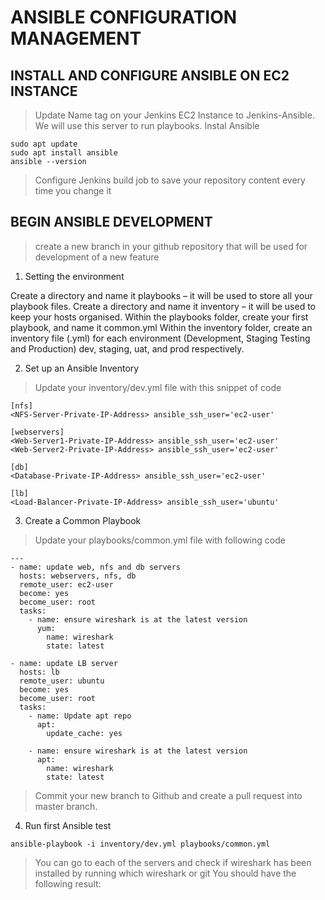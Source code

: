 # ANSIBLE CONFIGURATION MANAGEMENT
## INSTALL AND CONFIGURE ANSIBLE ON EC2 INSTANCE
> Update Name tag on your Jenkins EC2 Instance to Jenkins-Ansible. We will use this server to run playbooks.
> Instal Ansible
```
sudo apt update
sudo apt install ansible
ansible --version
```
> Configure Jenkins build job to save your repository content every time you change it
## BEGIN ANSIBLE DEVELOPMENT
> create a new branch in your github repository that will be used for development of a new feature

1. Setting the environment

Create a directory and name it playbooks – it will be used to store all your playbook files.
Create a directory and name it inventory – it will be used to keep your hosts organised.
Within the playbooks folder, create your first playbook, and name it common.yml
Within the inventory folder, create an inventory file (.yml) for each environment (Development, Staging Testing and Production) dev, staging, uat, and prod respectively.

2. Set up an Ansible Inventory
> Update your inventory/dev.yml file with this snippet of code
```
[nfs]
<NFS-Server-Private-IP-Address> ansible_ssh_user='ec2-user'

[webservers]
<Web-Server1-Private-IP-Address> ansible_ssh_user='ec2-user'
<Web-Server2-Private-IP-Address> ansible_ssh_user='ec2-user'

[db]
<Database-Private-IP-Address> ansible_ssh_user='ec2-user' 

[lb]
<Load-Balancer-Private-IP-Address> ansible_ssh_user='ubuntu'
```
3. Create a Common Playbook
> Update your playbooks/common.yml file with following code
```
---
- name: update web, nfs and db servers
  hosts: webservers, nfs, db
  remote_user: ec2-user
  become: yes
  become_user: root
  tasks:
    - name: ensure wireshark is at the latest version
      yum:
        name: wireshark
        state: latest

- name: update LB server
  hosts: lb
  remote_user: ubuntu
  become: yes
  become_user: root
  tasks:
    - name: Update apt repo
      apt: 
        update_cache: yes

    - name: ensure wireshark is at the latest version
      apt:
        name: wireshark
        state: latest
```
> Commit your new branch to Github and create a pull request into master branch. 

4. Run first Ansible test
```
ansible-playbook -i inventory/dev.yml playbooks/common.yml
```
> You can go to each of the servers and check if wireshark has been installed by running which wireshark or git
> You should have the following result:




